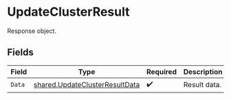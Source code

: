 # UpdateClusterResult

Response object.


## Fields

| Field                                                                                   | Type                                                                                    | Required                                                                                | Description                                                                             |
| --------------------------------------------------------------------------------------- | --------------------------------------------------------------------------------------- | --------------------------------------------------------------------------------------- | --------------------------------------------------------------------------------------- |
| `Data`                                                                                  | [shared.UpdateClusterResultData](../../../pkg/models/shared/updateclusterresultdata.md) | :heavy_check_mark:                                                                      | Result data.                                                                            |